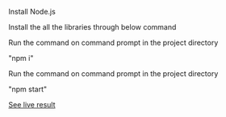 Install Node.js


Install the all the libraries through below command


Run the command on command prompt in the project directory


"npm i"


Run the command on command prompt in the project directory


"npm start"

[See live result](https://p5wp24938x.codesandbox.io/)
